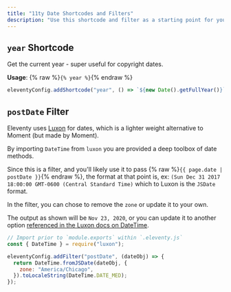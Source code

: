 ```yaml
---
title: "11ty Date Shortcodes and Filters"
description: "Use this shortcode and filter as a starting point for your date transformation needs."
---
```


## `year` Shortcode

Get the current year - super useful for copyright dates.

**Usage**: {% raw %}`{% year %}`{% endraw %}

```js
eleventyConfig.addShortcode("year", () => `${new Date().getFullYear()}`);
```

## `postDate` Filter

Eleventy uses [Luxon](https://moment.github.io/luxon/) for dates, which is a lighter weight alternative to Moment (but made by Moment).

By importing `DateTime` from `luxon` you are provided a deep toolbox of date methods.

Since this is a filter, and you'll likely use it to pass {% raw %}`{{ page.date | postDate }}`{% endraw %}, the format at that point is, ex: `(Sun Dec 31 2017 18:00:00 GMT-0600 (Central Standard Time)` which to Luxon is the `JSDate` format.

In the filter, you can chose to remove the `zone` or update it to your own.

The output as shown will be `Nov 23, 2020`, or you can update it to another option [referenced in the Luxon docs on DateTime](https://moment.github.io/luxon/docs/class/src/datetime.js~DateTime.html).

```js
// Import prior to `module.exports` within `.eleventy.js`
const { DateTime } = require("luxon");

eleventyConfig.addFilter("postDate", (dateObj) => {
  return DateTime.fromJSDate(dateObj, {
    zone: "America/Chicago",
  }).toLocaleString(DateTime.DATE_MED);
});
```
